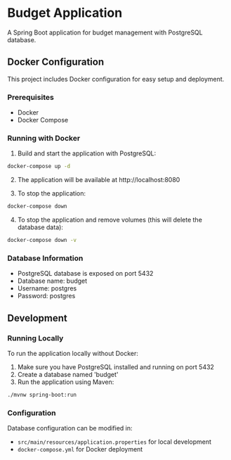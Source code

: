 # Budget Application

A Spring Boot application for budget management with PostgreSQL database.

## Docker Configuration

This project includes Docker configuration for easy setup and deployment.

### Prerequisites

- Docker
- Docker Compose

### Running with Docker

1. Build and start the application with PostgreSQL:

```bash
docker-compose up -d
```

2. The application will be available at http://localhost:8080

3. To stop the application:

```bash
docker-compose down
```

4. To stop the application and remove volumes (this will delete the database data):

```bash
docker-compose down -v
```

### Database Information

- PostgreSQL database is exposed on port 5432
- Database name: budget
- Username: postgres
- Password: postgres

## Development

### Running Locally

To run the application locally without Docker:

1. Make sure you have PostgreSQL installed and running on port 5432
2. Create a database named 'budget'
3. Run the application using Maven:

```bash
./mvnw spring-boot:run
```

### Configuration

Database configuration can be modified in:
- `src/main/resources/application.properties` for local development
- `docker-compose.yml` for Docker deployment